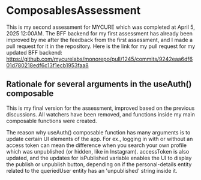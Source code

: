 # ComposablesAssessment
This is my second assessment for MYCURE which was completed at April 5, 2025 12:00AM. The BFF backend for my first assessment has already been improved by me after the feedback from the first assessment, and I made a pull request for it in the repository. Here is the link for my pull request for my updated BFF backend: https://github.com/mycurelabs/monorepo/pull/1245/commits/9242eaa6df601d780218edf6c13f1ecb1953faa8 


## Rationale for several arguments in the useAuth() composable
This is my final version for the assessment, improved based on the previous discussions. All watchers have been removed, and functions inside my main composable functions were created.

The reason why useAuth() composable function has many arguments is to update certain UI elements of the app. For ex., logging in with or without an access token can mean the difference when you search your own profile which was unpublished (or hidden, like in Instagram). accessToken is also updated, and the updates for isPublished variable enables the UI to display the publish or unpublish button, depending on if the personal-details entity related to the queriedUser entity has an 'unpublished' string inside it.
